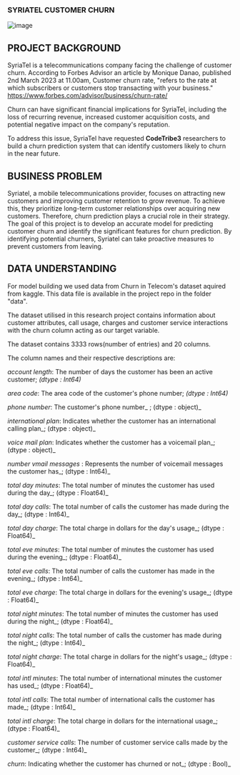 ### SYRIATEL CUSTOMER CHURN
![image](https://github.com/Muthoni-Kahura/Customer_Churn_Prediction_model_by_CodeTribe3/assets/128212536/718bce74-01a3-4c18-903d-c7a8bdb1aa9c)

## PROJECT BACKGROUND

SyriaTel is a telecommunications company facing the challenge of customer churn.
According to Forbes Advisor an article by Monique Danao, published 2nd March 2023 at 11.00am, Customer churn rate, "refers to the rate at which subscribers or customers stop transacting with your business." https://www.forbes.com/advisor/business/churn-rate/

Churn can have significant financial implications for SyriaTel, including the loss of recurring revenue, increased customer acquisition costs, and potential negative impact on the company's reputation.

To address this issue, SyriaTel have requested **CodeTribe3** researchers to build a churn prediction system that can identify customers likely to churn in the near future.

## BUSINESS PROBLEM

Syriatel, a mobile telecommunications provider, focuses on attracting new customers and improving customer retention to grow revenue. To achieve this, they prioritize long-term customer relationships over acquiring new customers. Therefore, churn prediction plays a crucial role in their strategy. The goal of this project is to develop an accurate model for predicting customer churn and identify the significant features for churn prediction. By identifying potential churners, Syriatel can take proactive measures to prevent customers from leaving.

## DATA UNDERSTANDING

For model building we used data from Churn in Telecom's dataset aquired from kaggle. This data file is available in the project repo in the folder "data".

The dataset utilised in this research project contains information about customer attributes, call usage, charges and customer service interactions with the churn column acting as our target variable.

The dataset contains 3333 rows(number of entries) and 20 columns.

The column names and their respective descriptions are:

_account length_: The number of days the customer has been an active customer; _(dtype : Int64)_

_area code_: The area code of the customer's phone number; _(dtype : Int64)_

_phone number_: The customer's phone number_ ; (dtype : object)_

_international plan_: Indicates whether the customer has an international calling plan_; (dtype : object)_

_voice mail plan_: Indicates whether the customer has a voicemail plan_; (dtype : object)_

_number vmail messages_ : Represents the number of voicemail messages the customer has_; (dtype : Int64)_

_total day minutes_: The total number of minutes the customer has used during the day_; (dtype : Float64)_

_total day calls_: The total number of calls the customer has made during the day_; (dtype : Int64)_

_total day charge_: The total charge in dollars for the day's usage_; (dtype : Float64)_

_total eve minutes_: The total number of minutes the customer has used during the evening_; (dtype : Float64)_

_total eve calls_: The total number of calls the customer has made in the evening_; (dtype : Int64)_

_total eve charge_: The total charge in dollars for the evening's usage_; (dtype : Float64)_

_total night minutes_: The total number of minutes the customer has used during the night_; (dtype : Float64)_

_total night calls_: The total number of calls the customer has made during the night_; (dtype : Int64)_

_total night charge_: The total charge in dollars for the night's usage_; (dtype : Float64)_

_total intl minutes_: The total number of international minutes the customer has used_; (dtype : Float64)_

_total intl calls_: The total number of international calls the customer has made_; (dtype : Int64)_

_total intl charge_: The total charge in dollars for the international usage_; (dtype : Float64)_

_customer service calls_: The number of customer service calls made by the customer_; (dtype : Int64)_

_churn_: Indicating whether the customer has churned or not_; (dtype : Bool)_





